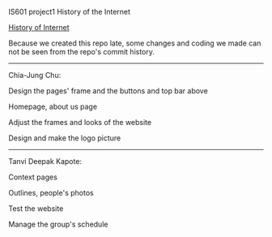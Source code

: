 IS601 project1
History of the Internet 

[History of Internet](http://historyofinternetchiajungtanvi.eastus.azurecontainer.io)

Because we created this repo late, some changes and coding we made can not be seen from the repo's commit history.

--------------------------------------------------------

Chia-Jung Chu:

Design the pages' frame and the buttons and top bar above

Homepage, about us page

Adjust the frames and looks of the website

Design and make the logo picture

--------------------------------------------------------

Tanvi Deepak Kapote:

Context pages

Outlines, people's photos

Test the website

Manage the group's schedule
